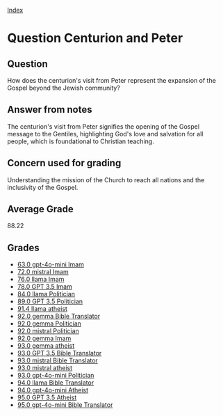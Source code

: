 
[Index](../../index.md)
# Question Centurion and Peter
## Question
How does the centurion's visit from Peter represent the expansion of the Gospel beyond the Jewish community?

## Answer from notes
The centurion's visit from Peter signifies the opening of the Gospel message to the Gentiles, highlighting God's love and salvation for all people, which is foundational to Christian teaching.

## Concern used for grading
Understanding the mission of the Church to reach all nations and the inclusivity of the Gospel.

## Average Grade
88.22

## Grades
 * [63.0 gpt-4o-mini Imam](../answers/gpt-4o-mini_Imam/Centurion_and_Peter.md)
 * [72.0 mistral Imam](../answers/mistral_Imam/Centurion_and_Peter.md)
 * [76.0 llama Imam](../answers/llama_Imam/Centurion_and_Peter.md)
 * [78.0 GPT 3.5 Imam](../answers/GPT_3.5_Imam/Centurion_and_Peter.md)
 * [84.0 llama Politician](../answers/llama_Politician/Centurion_and_Peter.md)
 * [89.0 GPT 3.5 Politician](../answers/GPT_3.5_Politician/Centurion_and_Peter.md)
 * [91.4 llama atheist](../answers/llama_atheist/Centurion_and_Peter.md)
 * [92.0 gemma Bible Translator](../answers/gemma_Bible_Translator/Centurion_and_Peter.md)
 * [92.0 gemma Politician](../answers/gemma_Politician/Centurion_and_Peter.md)
 * [92.0 mistral Politician](../answers/mistral_Politician/Centurion_and_Peter.md)
 * [92.0 gemma Imam](../answers/gemma_Imam/Centurion_and_Peter.md)
 * [93.0 gemma atheist](../answers/gemma_atheist/Centurion_and_Peter.md)
 * [93.0 GPT 3.5 Bible Translator](../answers/GPT_3.5_Bible_Translator/Centurion_and_Peter.md)
 * [93.0 mistral Bible Translator](../answers/mistral_Bible_Translator/Centurion_and_Peter.md)
 * [93.0 mistral atheist](../answers/mistral_atheist/Centurion_and_Peter.md)
 * [93.0 gpt-4o-mini Politician](../answers/gpt-4o-mini_Politician/Centurion_and_Peter.md)
 * [94.0 llama Bible Translator](../answers/llama_Bible_Translator/Centurion_and_Peter.md)
 * [94.0 gpt-4o-mini Atheist](../answers/gpt-4o-mini_Atheist/Centurion_and_Peter.md)
 * [95.0 GPT 3.5 Atheist](../answers/GPT_3.5_Atheist/Centurion_and_Peter.md)
 * [95.0 gpt-4o-mini Bible Translator](../answers/gpt-4o-mini_Bible_Translator/Centurion_and_Peter.md)
